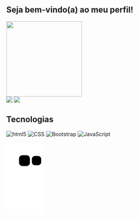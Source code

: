 ## Seja bem-vindo(a) ao meu perfil!

<img align="center" height=200 width=200 src="https://media.giphy.com/media/d5eaSZBqgiX2OB7DcB/giphy.gif">
<br>

<div>
<img height="180em" src="https://github-readme-stats.vercel.app/api?username=Fabricioopx&show_icons=true&theme=dark"/>
<img height="180em" src="https://github-readme-stats.vercel.app/api/top-langs/?username=Fabricioopx&layout=compact&theme=dark"/>
</div>

## Tecnologias
![html5](https://img.shields.io/badge/HTML5-E34F26?style=for-the-badge&logo=html5&logoColor=white)
![CSS](https://img.shields.io/badge/CSS-239120?&style=for-the-badge&logo=css3&logoColor=white&color=blue)
![Bootstrap](https://img.shields.io/badge/Bootstrap-563D7C?style=for-the-badge&logo=bootstrap&logoColor=white)
![JavaScript](https://img.shields.io/badge/JavaScript-f7e04a?style=for-the-badge&logo=JavaScript&logoColor=white&labelColor=373837)

![Snake animation](https://github.com/rafaballerini/rafaballerini/blob/output/github-contribution-grid-snake.svg)

<br>
